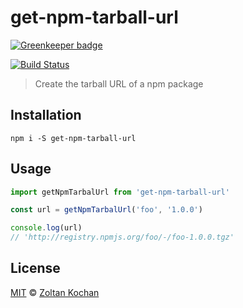 # get-npm-tarball-url

[![Greenkeeper badge](https://badges.greenkeeper.io/pnpm/get-npm-tarball-url.svg)](https://greenkeeper.io/)

[![Build Status](https://travis-ci.org/pnpm/get-npm-tarball-url.svg?branch=master)](https://travis-ci.org/pnpm/get-npm-tarball-url)

> Create the tarball URL of a npm package

## Installation

```
npm i -S get-npm-tarball-url
```

## Usage

```js
import getNpmTarbalUrl from 'get-npm-tarball-url'

const url = getNpmTarbalUrl('foo', '1.0.0')

console.log(url)
// 'http://registry.npmjs.org/foo/-/foo-1.0.0.tgz'
```

## License

[MIT](LICENSE) © [Zoltan Kochan](https://www.kochan.io)
